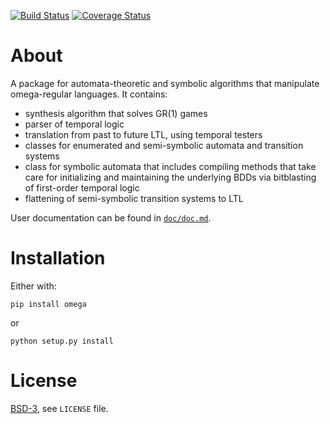 [![Build Status][build_img]][travis]
[![Coverage Status][coverage]][coveralls]


About
=====

A package for automata-theoretic and symbolic algorithms that manipulate omega-regular languages.
It contains:

- synthesis algorithm that solves GR(1) games
- parser of temporal logic
- translation from past to future LTL, using temporal testers
- classes for enumerated and semi-symbolic automata and transition systems
- class for symbolic automata that includes compiling methods that take care for initializing and maintaining the underlying BDDs via bitblasting of first-order temporal logic
- flattening of semi-symbolic transition systems to LTL

User documentation can be found in [`doc/doc.md`](https://github.com/johnyf/omega/blob/master/doc/doc.md).


Installation
============

Either with:

```
pip install omega
```

or

```
python setup.py install
```


License
=======
[BSD-3](http://opensource.org/licenses/BSD-3-Clause), see `LICENSE` file.


[build_img]: https://travis-ci.org/johnyf/omega.svg?branch=master
[travis]: https://travis-ci.org/johnyf/omega
[coverage]: https://coveralls.io/repos/johnyf/omega/badge.svg?branch=master
[coveralls]: https://coveralls.io/r/johnyf/omega?branch=master